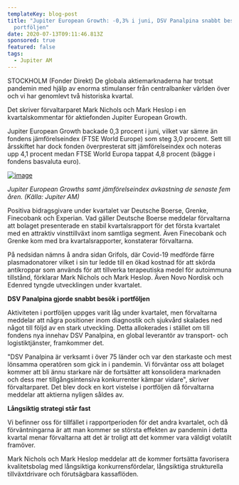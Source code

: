 ```yaml
---
templateKey: blog-post
title: "Jupiter European Growth: -0,3% i juni, DSV Panalpina snabbt besök i
  portföljen"
date: 2020-07-13T09:11:46.813Z
sponsored: true
featured: false
tags:
  - Jupiter AM
---
```

STOCKHOLM (Fonder Direkt) De globala aktiemarknaderna har trotsat pandemin med hjälp av enorma stimulanser från centralbanker världen över och vi har genomlevt två historiska kvartal.

Det skriver förvaltarparet Mark Nichols och Mark Heslop i en kvartalskommentar för aktiefonden Jupiter European Growth.

Jupiter European Growth backade 0,3 procent i juni, vilket var sämre än fondens jämförelseindex (FTSE World Europe) som steg 3,0 procent. Sett till årsskiftet har dock fonden överpresterat sitt jämförelseindex och noteras upp 4,1 procent medan FTSE World Europa tappat 4,8 procent (bägge i fondens basvaluta euro).

[![image](https://i.direkt.se/200713/586633001.png)](https://i.direkt.se/200713/586633001.png)

*Jupiter European Growths samt jämförelseindex avkastning de senaste fem åren. (Källa: Jupiter AM)*

Positiva bidragsgivare under kvartalet var Deutsche Boerse, Grenke, Finecobank och Experian. Vad gäller Deutsche Boerse meddelar förvaltarna att bolaget presenterade en stabil kvartalsrapport för det första kvartalet med en attraktiv vinsttillväxt inom samtliga segment. Även Finecobank och Grenke kom med bra kvartalsrapporter, konstaterar förvaltarna.

På nedsidan nämns å andra sidan Grifols, där Covid-19 medförde färre plasmadonatorer vilket i sin tur ledde till en ökad kostnad för att skörda antikroppar som används för att tillverka terapeutiska medel för autoimmuna tillstånd, förklarar Mark Nichols och Mark Heslop. Även Novo Nordisk och Edenred tyngde utvecklingen under kvartalet.

**DSV Panalpina gjorde snabbt besök i portföljen**

Aktiviteten i portföljen uppges varit låg under kvartalet, men förvaltarna meddelar att några positioner inom diagnostik och sjukvård skalades ned något till följd av en stark utveckling. Detta allokerades i stället om till fondens nya innehav DSV Panalpina, en global leverantör av transport- och logistiktjänster, framkommer det.

"DSV Panalpina är verksamt i över 75 länder och var den starkaste och mest lönsamma operatören som gick in i pandemin. Vi förväntar oss att bolaget kommer att bli ännu starkare när de fortsätter att konsolidera marknaden och dess mer tillgångsintensiva konkurrenter kämpar vidare", skriver förvaltarparet. Det blev dock en kort vistelse i portföljen då förvaltarna meddelar att aktierna nyligen såldes av.

**Långsiktig strategi står fast**

Vi befinner oss för tillfället i rapportperioden för det andra kvartalet, och då förväntningarna är att man kommer se största effekten av pandemin i detta kvartal menar förvaltarna att det är troligt att det kommer vara väldigt volatilt framöver.

Mark Nichols och Mark Heslop meddelar att de kommer fortsätta favorisera kvalitetsbolag med långsiktiga konkurrensfördelar, långsiktiga strukturella tillväxtdrivare och förutsägbara kassaflöden.